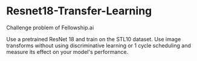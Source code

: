 # Resnet18-Transfer-Learning

Challenge problem of Fellowship.ai

Use a pretrained ResNet 18 and train on the STL10 dataset. Use image transforms without using discriminative learning or 1 cycle scheduling and measure its effect on your model's performance.
